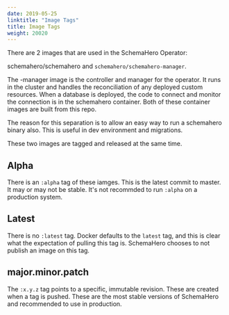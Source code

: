 ```yaml
---
date: 2019-05-25
linktitle: "Image Tags"
title: Image Tags
weight: 20020
---
```


There are 2 images that are used in the SchemaHero Operator:

schemahero/schemahero and `schemahero/schemahero-manager`.

The -manager image is the controller and manager for the operator. It runs in the cluster and handles the reconciliation of any deployed custom resources. When a database is deployed, the code to connect and monitor the connection is in the schemahero container. Both of these container images are built from this repo.

The reason for this separation is to allow an easy way to run a schemahero binary also. This is useful in dev environment and migrations.

These two images are tagged and released at the same time.

## Alpha

There is an `:alpha` tag of these iamges. This is the latest commit to master. It may or may not be stable. It's not recommded to run `:alpha` on a production system.

## Latest

There is no `:latest` tag. Docker defaults to the `latest` tag, and this is clear what the expectation of pulling this tag is. SchemaHero chooses to not publish an image on this tag.

## major.minor.patch

The `:x.y.z` tag points to a specific, immutable revision. These are created when a tag is pushed. These are the most stable versions of SchemaHero and recommended to use in production.

